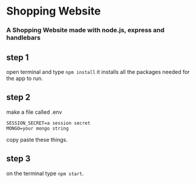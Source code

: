 # Shopping Website
### A Shopping Website made with node.js, express and handlebars

## step 1

open terminal and type `npm install` it installs all the packages needed for the app to run.

## step 2

make a file called .env
```
SESSION_SECRET=a session secret
MONGO=your mongo string
```
copy paste these things.

## step 3

on the terminal type `npm start`.

